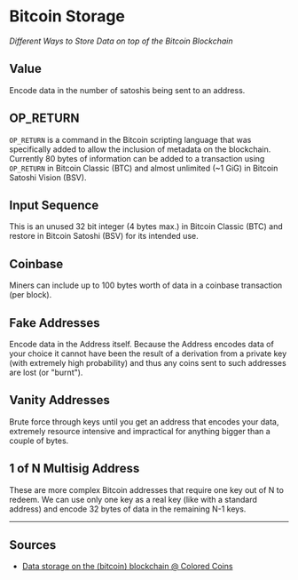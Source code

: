 
# Bitcoin Storage 

_Different Ways to Store Data on top of the Bitcoin Blockchain_


## Value
Encode data in the number of satoshis being sent to an address.


## OP_RETURN
`OP_RETURN` is a command in the Bitcoin scripting language that was specifically 
added to allow the inclusion of metadata on the blockchain. 
Currently 80 bytes of information can be added to a transaction using `OP_RETURN` in Bitcoin Classic (BTC) 
and almost unlimited (~1 GiG) in Bitcoin Satoshi Vision (BSV).


## Input Sequence
This is an unused 32 bit integer (4 bytes max.) 
in Bitcoin Classic (BTC) and restore in Bitcoin Satoshi (BSV) for its intended use.

## Coinbase
Miners can include up to 100 bytes worth of data in a coinbase transaction (per block).

## Fake Addresses
Encode data in the Address itself. Because the Address encodes data of your choice it cannot have been the result of a derivation 
from a private key (with extremely high probability) 
and thus any coins sent to such addresses are lost (or "burnt").

## Vanity Addresses
Brute force through keys until you get an address that encodes your data, 
extremely resource intensive and impractical for anything bigger than a couple of bytes.

## 1 of N Multisig Address
These are more complex Bitcoin addresses that require one key out of N to redeem. 
We can use only one key as a real key (like with a standard address) 
and encode 32 bytes of data in the remaining N-1 keys.





---

## Sources

- [Data storage on the (bitcoin) blockchain @ Colored Coins](https://github.com/Colored-Coins/Colored-Coins-Protocol-Specification/wiki/Data%20Storage%20Methods)
